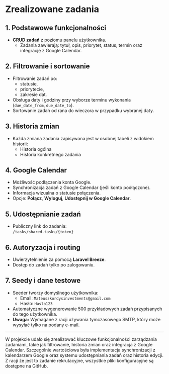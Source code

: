 # Zrealizowane zadania

## 1. Podstawowe funkcjonalności

- **CRUD zadań** z poziomu panelu użytkownika.
  - Zadania zawierają: tytuł, opis, priorytet, status, termin oraz integrację z Google Calendar.

## 2. Filtrowanie i sortowanie

- Filtrowanie zadań po:
  - statusie,
  - priorytecie,
  - zakresie dat.
- Obsługa daty i godziny przy wyborze terminu wykonania (`due_date_from`, `due_date_to`).
- Sortowanie zadań od rana do wieczora w przypadku wybranej daty.

## 3. Historia zmian

- Każda zmiana zadania zapisywana jest w osobnej tabeli z widokiem historii:
  - Historia ogólna
  - Historia konkretnego zadania

## 4. Google Calendar

- Możliwość podłączenia konta Google.
- Synchronizacja zadań z Google Calendar (jeśli konto podłączone).
- Informacja wizualna o statusie połączenia.
- Opcje: **Połącz**, **Wyloguj**, **Udostępnij w Google Calendar**.

## 5. Udostępnianie zadań

- Publiczny link do zadania:  
  `/tasks/shared-tasks/{token}`

## 6. Autoryzacja i routing

- Uwierzytelnienie za pomocą **Laravel Breeze**.
- Dostęp do zadań tylko po zalogowaniu.

## 7. Seedy i dane testowe

- Seeder tworzy domyślnego użytkownika:
  - Email: `Mateuszkordysinvestments@gmail.com`
  - Hasło: `Haslo123`
- Automatyczne wygenerowanie 500 przykładowych zadań przypisanych do tego użytkownika.
- **Uwaga:** Wymagane z racji używania tymczasowego SMTP, który może wysyłać tylko na podany e-mail.

---

W projekcie udało się zrealizować kluczowe funkcjonalności zarządzania zadaniami, takie jak filtrowanie, historia zmian oraz integracja z Google Calendar. 
Szczególnie wartościowa była implementacja synchronizacji z kalendarzem Google oraz systemu udostępniania zadań oraz historia edycji.
Z racji że jest to zadanie rekrutacyjne, wszystkie pliki konfiguracyjne są dostępne na GitHub.

